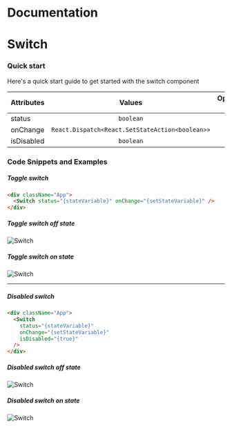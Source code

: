 # Documentation

# Switch

### Quick start

Here's a quick start guide to get started with the switch component

| Attributes |                     Values                      | Optional ? |
| :--------- | :---------------------------------------------: | ---------: |
| status     |                    `boolean`                    |         No |
| onChange   | `React.Dispatch<React.SetStateAction<boolean>>` |         No |
| isDisabled |                    `boolean`                    |        Yes |

### Code Snippets and Examples

##### Toggle switch

```html
<div className="App">
  <Switch status="{stateVariable}" onChange="{setStateVariable}" />
</div>
```

##### Toggle switch off state

![Switch](https://i.imgur.com/jeJP03s.png)

##### Toggle switch on state

![Switch](https://i.imgur.com/vFgYBym.png)

---

##### Disabled switch

```html
<div className="App">
  <Switch
    status="{stateVariable}"
    onChange="{setStateVariable}"
    isDisabled="{true}"
  />
</div>
```

##### Disabled switch off state

![Switch](https://i.imgur.com/XNRGr2e.png)

##### Disabled switch on state

![Switch](https://i.imgur.com/Ffyalpo.png)
